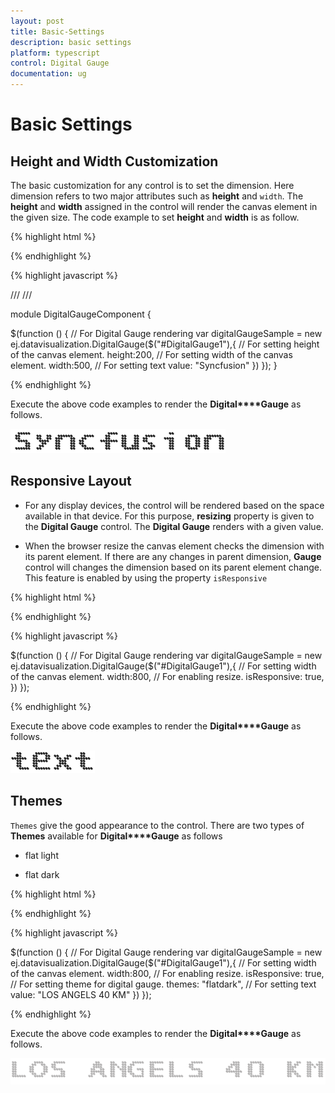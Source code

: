 ```yaml
---
layout: post
title: Basic-Settings
description: basic settings
platform: typescript
control: Digital Gauge
documentation: ug
---
```


# Basic Settings

## Height and Width Customization

The basic customization for any control is to set the dimension. Here dimension refers to two major attributes such as **height** and `width`. The **height** and **width** assigned in the control will render the canvas element in the given size. The code example to set **height** and **width** is as follow.

{% highlight html %}

<div id="DigitalGauge1"></div>

{% endhighlight %}

{% highlight javascript %}

/// <reference path="../tsfiles/jquery.d.ts"></reference>
/// <reference path="../tsfiles/ej.web.all.d.ts"></reference>

module DigitalGaugeComponent {

 $(function () {
        // For Digital Gauge rendering
       var digitalGaugeSample = new ej.datavisualization.DigitalGauge($("#DigitalGauge1"),{
            // For setting height of the canvas element.
          height:200,
            // For setting width of the canvas element.
          width:500,
            // For setting text
          value: "Syncfusion"
        })
    });
}


{% endhighlight %}



Execute the above code examples to render the **Digital****Gauge** as follows. 

![](Basic-Settings_images/Basic-Settings_img1.png)



## Responsive Layout

* For any display devices, the control will be rendered based on the space available in that device. For this purpose, **resizing** property is given to the **Digital Gauge** control. The **Digital Gauge** renders with a given value. 

* When the browser resize the canvas element checks the dimension with its parent element. If there are any changes in parent dimension, **Gauge** control will changes the dimension based on its parent element change. This feature is enabled by using the property `isResponsive`


{% highlight html %}

<div id="DigitalGauge1"></div>

{% endhighlight %}

{% highlight javascript %}

$(function () {
        // For Digital Gauge rendering
       var digitalGaugeSample = new ej.datavisualization.DigitalGauge($("#DigitalGauge1"),{
            // For setting width of the canvas element.
            width:800,
            // For enabling resize.
           isResponsive: true,
})
    });


{% endhighlight %}



Execute the above code examples to render the **Digital****Gauge** as follows. 

![](Basic-Settings_images/Basic-Settings_img2.png)



## Themes

`Themes` give the good appearance to the control. There are two types of **Themes** available for **Digital****Gauge** as follows

* flat light

* flat dark

{% highlight html %}

<div id="DigitalGauge1"></div>

{% endhighlight %}


{% highlight javascript %}


 $(function () {
        // For Digital Gauge rendering
        var digitalGaugeSample = new ej.datavisualization.DigitalGauge($("#DigitalGauge1"),{
            // For setting width of the canvas element.
            width:800,
            // For enabling resize.
          isResponsive: true,
            // For setting theme for digital gauge.
          themes: "flatdark",
            // For setting text
          value: "LOS ANGELS 40 KM"
        })
    });


{% endhighlight %}



Execute the above code examples to render the **Digital****Gauge** as follows. 

![](Basic-Settings_images/Basic-Settings_img3.png)



